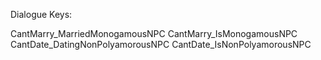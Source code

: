 Dialogue Keys:

CantMarry_MarriedMonogamousNPC
CantMarry_IsMonogamousNPC
CantDate_DatingNonPolyamorousNPC
CantDate_IsNonPolyamorousNPC
